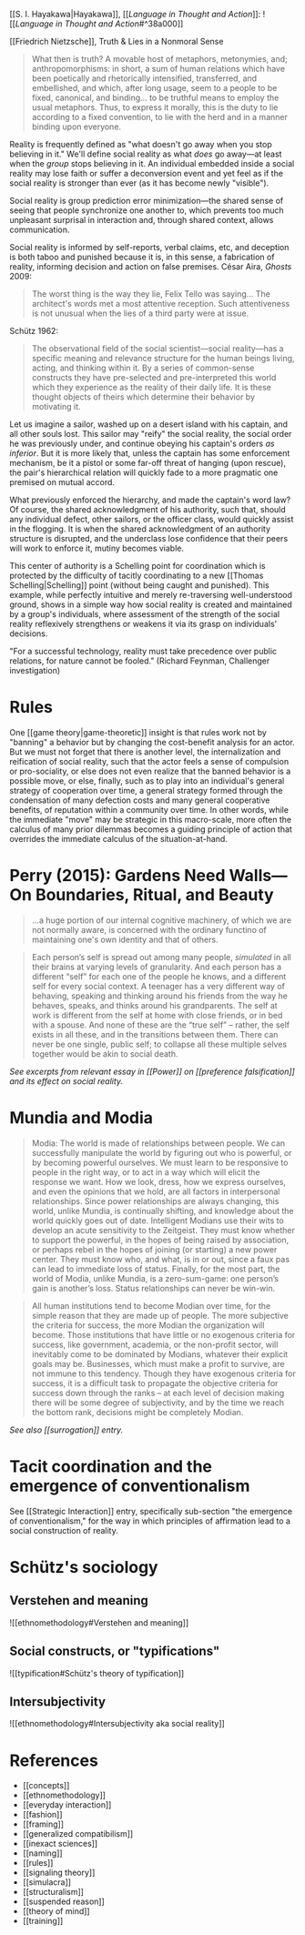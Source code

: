 [[S. I. Hayakawa|Hayakawa]], [[_Language in Thought and Action_]]:
![[_Language in Thought and Action_#^38a000]]

[[Friedrich Nietzsche]], Truth & Lies in a Nonmoral Sense

> What then is truth? A movable host of metaphors, metonymies, and; anthropomorphisms: in short, a sum of human relations which have been poetically and rhetorically intensified, transferred, and embellished, and which, after long usage, seem to a people to be fixed, canonical, and binding... to be truthful means to employ the usual metaphors. Thus, to express it morally, this is the duty to lie according to a fixed convention, to lie with the herd and in a manner binding upon everyone.

Reality is frequently defined as "what doesn't go away when you stop believing in it." We'll define social reality as what _does_ go away—at least when the _group_ stops believing in it. An individual embedded inside a social reality may lose faith or suffer a deconversion event and yet feel as if the social reality is stronger than ever (as it has become newly "visible").

Social reality is group prediction error minimization—the shared sense of seeing that people synchronize one another to, which prevents too much unpleasant surprisal in interaction and, through shared context, allows communication.

Social reality is informed by self-reports, verbal claims, etc, and deception is both taboo and punished because it is, in this sense, a fabrication of reality, informing decision and action on false premises. César Aira, _Ghosts_ 2009:

> The worst thing is the way they lie, Felix Tello was saying... The architect's words met a most attentive reception. Such attentiveness is not unusual when the lies of a third party were at issue.

Schütz 1962:

> The observational field of the social scientist—social reality—has a specific meaning and relevance structure for the human beings living, acting, and thinking within it. By a series of common-sense constructs they have pre-selected and pre-interpreted this world which they experience as the reality of their daily life. It is these thought objects of theirs which determine their behavior by motivating it.

Let us imagine a sailor, washed up on a desert island with his captain, and all other souls lost. This sailor may "reify" the social reality, the social order he was previously under, and continue obeying his captain's orders _as inferior_. But it is more likely that, unless the captain has some enforcement mechanism, be it a pistol or some far-off threat of hanging (upon rescue), the pair's hierarchical relation will quickly fade to a more pragmatic one premised on mutual accord. 

What previously enforced the hierarchy, and made the captain's word law? Of course, the shared acknowledgment of his authority, such that, should any individual defect, other sailors, or the officer class, would quickly assist in the flogging. It is when the shared acknowledgment of an authority structure is disrupted, and the underclass lose confidence that their peers will work to enforce it, mutiny becomes viable.

This center of authority is a Schelling point for coordination which is protected by the difficulty of tacitly coordinating to a new [[Thomas Schelling|Schelling]] point (without being caught and punished). This example, while perfectly intuitive and merely re-traversing well-understood ground, shows in a simple way how social reality is created and maintained by a group's individuals, where assessment of the strength of the social reality reflexively strengthens or weakens it via its grasp on individuals' decisions.

"For a successful technology, reality must take precedence over public relations, for nature cannot be fooled." (Richard Feynman, Challenger investigation)

# Rules

One [[game theory|game-theoretic]] insight is that rules work not by "banning" a behavior but by changing the cost-benefit analysis for an actor. But we must not forget that there is another level, the internalization and reification of social reality, such that the actor feels a sense of compulsion or pro-sociality, or else does not even realize that the banned behavior is a possible move, or else, finally, such as to play into an individual's general strategy of cooperation over time, a general strategy formed through the condensation of many defection costs and many general cooperative benefits, of reputation within a community over time. In other words, while the immediate "move" may be strategic in this macro-scale, more often the calculus of many prior dilemmas becomes a guiding principle of action that overrides the immediate calculus of the situation-at-hand.

# Perry (2015): Gardens Need Walls—On Boundaries, Ritual, and Beauty

> ...a huge portion of our internal cognitive machinery, of which we are not normally aware, is concerned with the ordinary functino of maintaining one's own identity and that of others.

> Each person’s self is spread out among many people, _simulated_ in all their brains at varying levels of granularity. And each person has a different “self” for each one of the people he knows, and a different self for every social context. A teenager has a very different way of behaving, speaking and thinking around his friends from the way he behaves, speaks, and thinks around his grandparents. The self at work is different from the self at home with close friends, or in bed with a spouse. And none of these are the “true self” – rather, the self exists in all these, and in the transitions between them. There can never be one single, public self; to collapse all these multiple selves together would be akin to social death.

_See excerpts from relevant essay in [[Power]] on [[preference falsification]] and its effect on social reality._

# Mundia and Modia

> Modia: The world is made of relationships between people. We can successfully manipulate the world by figuring out who is powerful, or by becoming powerful ourselves. We must learn to be responsive to people in the right way, or to act in a way which will elicit the response we want. How we look, dress, how we express ourselves, and even the opinions that we hold, are all factors in interpersonal relationships. Since power relationships are always changing, this world, unlike Mundia, is continually shifting, and knowledge about the world quickly goes out of date. Intelligent Modians use their wits to develop an acute sensitivity to the Zeitgeist. They must know whether to support the powerful, in the hopes of being raised by association, or perhaps rebel in the hopes of joining (or starting) a new power center. They must know who, and what, is in or out, since a faux pas can lead to immediate loss of status. Finally, for the most part, the world of Modia, unlike Mundia, is a zero-sum-game: one person’s gain is another’s loss. Status relationships can never be win-win.

> All human institutions tend to become Modian over time, for the simple reason that they are made up of people. The more subjective the criteria for success, the more Modian the organization will become. Those institutions that have little or no exogenous criteria for success, like government, academia, or the non-profit sector, will inevitably come to be dominated by Modians, whatever their explicit goals may be. Businesses, which must make a profit to survive, are not immune to this tendency. Though they have exogenous criteria for success, it is a difficult task to propagate the objective criteria for success down through the ranks – at each level of decision making there will be some degree of subjectivity, and by the time we reach the bottom rank, decisions might be completely Modian.

_See also [[surrogation]] entry._

# Tacit coordination and the emergence of conventionalism

See [[Strategic Interaction]] entry, specifically sub-section "the emergence of conventionalism," for the way in which principles of affirmation lead to a social construction of reality.

# Schütz's sociology

## Verstehen and meaning

![[ethnomethodology#Verstehen and meaning]]

## Social constructs, or "typifications"

![[typification#Schütz's theory of typification]]

## Intersubjectivity

![[ethnomethodology#Intersubjectivity aka social reality]]



# References

* [[concepts]]
* [[ethnomethodology]]
* [[everyday interaction]]
* [[fashion]]
* [[framing]]
* [[generalized compatibilism]]
* [[inexact sciences]]
* [[naming]]
* [[rules]]
* [[signaling theory]]
* [[simulacra]]
* [[structuralism]]
* [[suspended reason]]
* [[theory of mind]]
* [[training]]